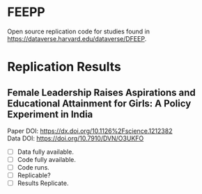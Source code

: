 # FEEPP
Open source replication code for studies found in https://dataverse.harvard.edu/dataverse/DFEEP.






# Replication Results


## Female Leadership Raises Aspirations and Educational Attainment for Girls: A Policy Experiment in India

Paper DOI: https://dx.doi.org/10.1126%2Fscience.1212382  
Data DOI: https://doi.org/10.7910/DVN/O3UKFO

- [ ] Data fully available.
- [ ] Code fully available.
- [ ] Code runs.
- [ ] Replicable?
- [ ] Results Replicate.